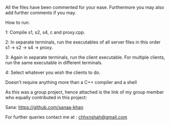 
All the files have been commented for your ease. Furthermore you may also add further comments if you may.

How to run:

1: Compile s1, s2, s4, c and proxy.cpp.

2: In separate terminals, run the executables of all server files in this order s1 -> s2 -> s4 -> proxy.

3: Again in separate terminals, run the client executable. For multiple clients, run the same executable in different terminals.

4: Select whatever you wish the clients to do.

Doesn't require anything more than a C++ compiler and a shell

As this was a group project, hence attached is the link of my group member who equally contributed in this project:

Sana: https://github.com/sanaa-khan

For further queries contact me at : chhxnshah@gmail.com
